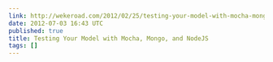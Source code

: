 ```yaml
---
link: http://wekeroad.com/2012/02/25/testing-your-model-with-mocha-mongo-and-nodejs/
date: 2012-07-03 16:43 UTC
published: true
title: Testing Your Model with Mocha, Mongo, and NodeJS
tags: []
---
```



